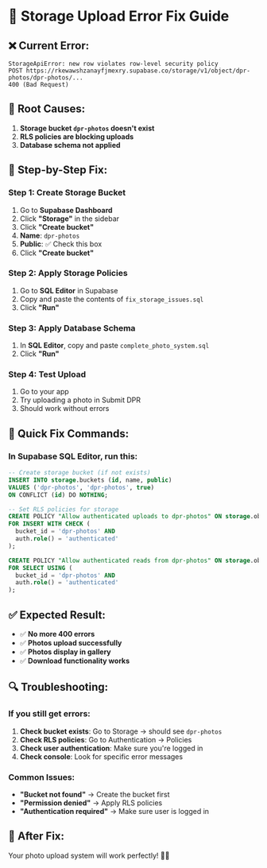 # 🔧 Storage Upload Error Fix Guide

## ❌ **Current Error:**
```
StorageApiError: new row violates row-level security policy
POST https://rkewawshzanayfjmexry.supabase.co/storage/v1/object/dpr-photos/dpr-photos/...
400 (Bad Request)
```

## 🎯 **Root Causes:**
1. **Storage bucket `dpr-photos` doesn't exist**
2. **RLS policies are blocking uploads**
3. **Database schema not applied**

## 🔧 **Step-by-Step Fix:**

### **Step 1: Create Storage Bucket**
1. Go to **Supabase Dashboard**
2. Click **"Storage"** in the sidebar
3. Click **"Create bucket"**
4. **Name**: `dpr-photos`
5. **Public**: ✅ Check this box
6. Click **"Create bucket"**

### **Step 2: Apply Storage Policies**
1. Go to **SQL Editor** in Supabase
2. Copy and paste the contents of `fix_storage_issues.sql`
3. Click **"Run"**

### **Step 3: Apply Database Schema**
1. In **SQL Editor**, copy and paste `complete_photo_system.sql`
2. Click **"Run"**

### **Step 4: Test Upload**
1. Go to your app
2. Try uploading a photo in Submit DPR
3. Should work without errors

## 🚨 **Quick Fix Commands:**

### **In Supabase SQL Editor, run this:**
```sql
-- Create storage bucket (if not exists)
INSERT INTO storage.buckets (id, name, public) 
VALUES ('dpr-photos', 'dpr-photos', true)
ON CONFLICT (id) DO NOTHING;

-- Set RLS policies for storage
CREATE POLICY "Allow authenticated uploads to dpr-photos" ON storage.objects
FOR INSERT WITH CHECK (
  bucket_id = 'dpr-photos' AND 
  auth.role() = 'authenticated'
);

CREATE POLICY "Allow authenticated reads from dpr-photos" ON storage.objects
FOR SELECT USING (
  bucket_id = 'dpr-photos' AND 
  auth.role() = 'authenticated'
);
```

## ✅ **Expected Result:**
- ✅ **No more 400 errors**
- ✅ **Photos upload successfully**
- ✅ **Photos display in gallery**
- ✅ **Download functionality works**

## 🔍 **Troubleshooting:**

### **If you still get errors:**
1. **Check bucket exists**: Go to Storage → should see `dpr-photos`
2. **Check RLS policies**: Go to Authentication → Policies
3. **Check user authentication**: Make sure you're logged in
4. **Check console**: Look for specific error messages

### **Common Issues:**
- **"Bucket not found"** → Create the bucket first
- **"Permission denied"** → Apply RLS policies
- **"Authentication required"** → Make sure user is logged in

## 🎯 **After Fix:**
Your photo upload system will work perfectly! 📸✨
